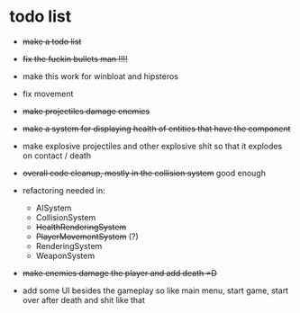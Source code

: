 # todo list

- ~~make a todo list~~

- ~~fix the fuckin bullets man !!!!~~

- make this work for winbloat and hipsteros

- fix movement

- ~~make projectiles damage enemies~~

- ~~make a system for displaying health of entities that have the component~~

- make explosive projectiles and other explosive shit so that it explodes on contact / death

- ~~overall code cleanup, mostly in the collision system~~ good enough

- refactoring needed in:
	- AISystem
	- CollisionSystem
	- ~~HealthRenderingSystem~~
	- ~~PlayerMovementSystem~~ (?)
	- RenderingSystem
	- WeaponSystem

- ~~make enemies damage the player and add death =D~~

- add some UI besides the gameplay so like main menu, start game, start over after death and shit like that
